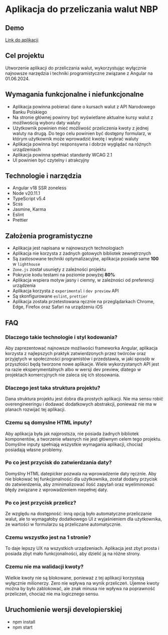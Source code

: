 # Aplikacja do przeliczania walut NBP

## Demo

[Link do aplikacji](https://master--currency-converter-nbp.netlify.app/)

## Cel projektu

Utworzenie aplikacji do przeliczania walut, wykorzystując wyłącznie najnowsze narzędzia i techniki programistyczne związane z Angular na 01.06.2024.

## Wymagania funkcjonalne i niefunkcjonalne

- Aplikacja powinna pobierać dane o kursach walut z API Narodowego Banku Polskiego
- Na stronie głównej powinny być wyświetlane aktualne kursy walut z możliwością wyboru daty waluty
- Użytkownik powinien mieć możliwość przeliczenia kwoty z jednej waluty na drugą. Do tego celu powinien być dostępny formularz, w którym użytkownik może wprowadzić kwotę i wybrać waluty
- Aplikacja powinna być responsywna i dobrze wyglądać na różnych urządzeniach
- Aplikacja powinna spełniać standardy WCAG 2.1
- UI powinien być czytelny i atrakcyjny

## Technologie i narzędzia

- Angular v18 SSR zoneless
- Node v20.11.1
- TypeScript v5.4
- Scss
- Jasmine, Karma
- Eslint
- Prettier

## Założenia programistyczne

- Aplikacja jest napisana w najnowszych technologiach
- Aplikacja nie korzysta z żadnych gotowych bibliotek zewnętrznych
- Są zastosowane techniki optymalizacyjne, aplikacja posiada same **100** w `lighthouse`
- `Zone.js` został usunięty z zależności projektu
- Pokrycie kodu testami na poziomie powyżej **80%**
- Aplikacja wspiera motyw jasny i ciemny, w zależności od preferencji urządzenia
- Aplikacja korzysta z `experimental` i `dev preview` API
- Są skonfigurowane `eslint`, `prettier`
- Aplikacja została przetestowana ręcznie na przeglądarkach Chrome, Edge, Firefox oraz Safari na urządzeniu iOS

## FAQ

### Dlaczego takie technologie i styl kodowania?

Aby zaprezentować najnowsze możliwości frameworka Angular, aplikacja korzysta z najlepszych praktyk zatwierdzonych przez twórców oraz przyjętych w społeczności programistów i przedstawia, w jaki sposób w przyszłości będą tworzone nowe aplikacje. Wiele wykorzystanych API jest na razie eksperymentalnych albo w wersji dev preview, dlatego w projektach komercyjnych nie zaleca się ich stosowania.

### Dlaczego jest taka struktura projektu?

Dana struktura projektu jest dobra dla prostych aplikacji. Nie ma sensu robić overengineeringu i dodawać dodatkowych abstrakcji, ponieważ nie ma w planach rozwijać tej aplikacji.

### Czemu są domyslne HTML inputy?

Aby aplikacja była jak najprostsza, nie posiada żadnych bibliotek komponentów, a tworzenie własnych nie jest głównym celem tego projektu. Domyślne inputy spełniają wszystkie wymagania aplikacji, chociaż posiadają własne problemy.

### Po co jest przycisk do zatwierdzania daty?

Domyślny HTML datepicker pozwala na wprowadzenie daty ręcznie. Aby nie blokować tej funkcjonalności dla użytkownika, został dodany przycisk do zatwierdzenia, aby zminimalizować ilość zapytań oraz wyeliminować błędy związane z wprowadzeniem niepełnej daty.

### Po co jest przycisk przelicz?

Ze względu na dostępność: inną opcją było automatyczne przeliczanie walut, ale to wymagałoby dodatkowego UI z wyjaśnieniem dla użytkownika, że wartości w formularzu są przeliczane automatycznie.

### Czemu wszystko jest na 1 stronie?

To daje lepszy UX na wszystkich urządzeniach. Aplikacja jest zbyt prosta i posiada zbyt mało funkcjonalności, aby dzielić ją na różne strony.

### Czemu nie ma walidacji kwoty?

Wielkie kwoty nie są blokowane, ponieważ z tej aplikacji korzystają wyłącznie milionerzy.
Zero nie wpływa na wynik przeliczeń.
Ujemne kwoty można by było zablokować, ale znak minusa nie wpływa na poprawność przeliczeń, chociaż nie ma logicznego sensu.

## Uruchomienie wersji developierskiej

- npm install
- npm start
